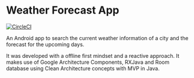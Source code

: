 # Weather Forecast App 
[![CircleCI](https://circleci.com/gh/vinicius-pmoleta/weather-forecast.svg?style=svg)](https://circleci.com/gh/vinicius-pmoleta/weather-forecast)

An Android app to search the current weather information of a city and the forecast for the upcoming days. 

It was developed with a offline first mindset and a reactive approach. It makes use of Google Architecture Components, RXJava and Room database using Clean Architecture concepts with MVP in Java.
